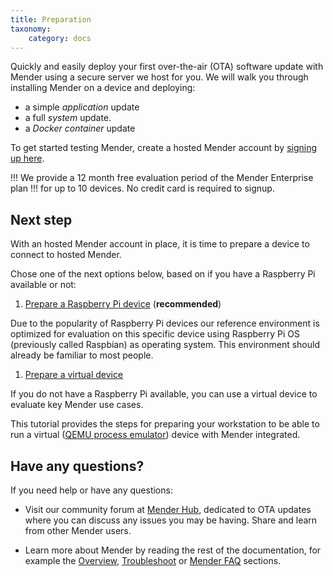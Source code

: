 ```yaml
---
title: Preparation
taxonomy:
    category: docs
---
```


Quickly and easily deploy your first over-the-air (OTA) software update with
Mender using a secure server we host for you. We will walk you through
installing Mender on a device and deploying:

* a simple *application* update
* a full *system* update.
* a *Docker container* update

To get started testing Mender, create a hosted Mender account by
[signing up here](https://mender.io/signup?target=_blank).

!!! We provide a 12 month free evaluation period of the Mender Enterprise plan
!!! for up to 10 devices. No credit card is required to signup.

## Next step

With an hosted Mender account in place, it is time to prepare a device to
connect to hosted Mender.

Chose one of the next options below, based on if you have a Raspberry Pi
available or not:

1. [Prepare a Raspberry Pi device](01.Prepare-a-Raspberry-Pi-device/docs.md) (**recommended**)

  Due to the popularity of Raspberry Pi devices our reference environment is
  optimized for evaluation on this specific device using Raspberry Pi OS
  (previously called Raspbian) as operating system. This environment should
  already be familiar to most people.

1. [Prepare a virtual device](02.Prepare-a-virtual-device/docs.md)

  If you do not have a Raspberry Pi available, you can use a virtual device to
  evaluate key Mender use cases.

  This tutorial provides the steps for preparing your workstation to be able to run
  a virtual ([QEMU process emulator](https://www.qemu.org/?target=_blank)) device with Mender
  integrated.

## Have any questions?

If you need help or have any questions:

* Visit our community forum at [Mender Hub](https://hub.mender.io?target=_blank),
dedicated to OTA updates where you can discuss any issues you may be having.
Share and learn from other Mender users.

* Learn more about Mender by reading the rest of the documentation, for example
the [Overview](../../02.Overview/01.Introduction/docs.md),
[Troubleshoot](../../201.Troubleshoot/) or
[Mender FAQ](https://mender.io/plans/faq?target=_blank) sections.
